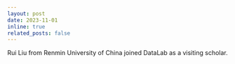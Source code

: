 ```yaml
---
layout: post
date: 2023-11-01
inline: true
related_posts: false
---
```


Rui Liu from Renmin University of China joined DataLab as a visiting scholar.